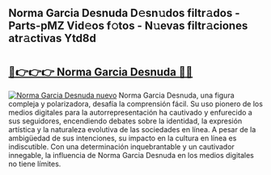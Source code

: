 ## Norma Garcia Desnuda D𝚎sn𝚞dos filtr𝚊dos - Parts-pMZ Vid𝚎os f𝚘tos - N𝚞evas filtr𝚊ciones atr𝚊ctivas Ytd8d

# <h2><a href="http://mb48tyy.tromn.icu/?c=Norma+Garcia+Desnuda">🔗👉👉👉 Norma Garcia Desnuda 🔗🔗</a></h2>

[![Norma Garcia Desnuda nuevo](https://i.imgur.com/pEAQMta.gif)](http://mb48tyy.tromn.icu/?c=Norma+Garcia+Desnuda)
Norma Garcia Desnuda, una figura compleja y polarizadora, desafía la comprensión fácil. Su uso pionero de los medios digitales para la autorrepresentación ha cautivado y enfurecido a sus seguidores, encendiendo debates sobre la identidad, la expresión artística y la naturaleza evolutiva de las sociedades en línea. A pesar de la ambigüedad de sus intenciones, su impacto en la cultura en línea es indiscutible. Con una determinación inquebrantable y un cautivador innegable, la influencia de Norma Garcia Desnuda en los medios digitales no tiene límites.
